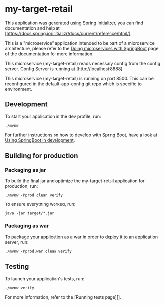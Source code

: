 # my-target-retail

This application was generated using Spring Initializer, you can find documentation and help at [https://docs.spring.io/initializr/docs/current/reference/html/].

This is a "microservice" application intended to be part of a microservice architecture, please refer to the [Doing microservices with SpringBoot][] page of the documentation for more information.

This microservice (my-target-retail) reads necessary config from the config server. Config Server is running at [http://localhost:8888]

This microservice (my-target-retail) is running on port 8500. This can be reconfigured in the default-app-config git repo which is specific to environment.

## Development

To start your application in the dev profile, run:

```
./mvnw
```

For further instructions on how to develop with Spring Boot, have a look at [Using SpringBoot in development][].

## Building for production

### Packaging as jar

To build the final jar and optimize the my-target-retail application for production, run:

```
./mvnw -Pprod clean verify
```

To ensure everything worked, run:

```
java -jar target/*.jar
```


### Packaging as war

To package your application as a war in order to deploy it to an application server, run:

```
./mvnw -Pprod,war clean verify
```

## Testing

To launch your application's tests, run:

```
./mvnw verify
```

For more information, refer to the [Running tests page][].

[Doing microservices with SpringBoot]: https://spring.io/microservices/
[Using SpringBoot in development]: https://spring.io/projects/spring-boot